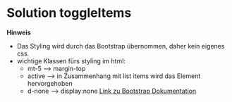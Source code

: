 # Solution toggleItems

**Hinweis**
- Das Styling wird durch das Bootstrap übernommen, daher kein eigenes css.
- wichtige Klassen fürs styling im html:
    - mt-5 --> margin-top
    - active --> in Zusammenhang mit list items wird das Element hervorgehoben
    - d-none --> display:none
[Link zu Bootstrap Dokumentation](https://getbootstrap.com/docs/5.0/getting-started/introduction/)
